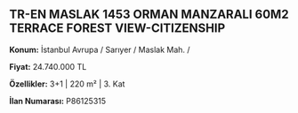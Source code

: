 ## TR-EN MASLAK 1453 ORMAN MANZARALI 60M2 TERRACE FOREST VIEW-CITIZENSHIP

**Konum:** İstanbul Avrupa / Sarıyer / Maslak Mah. /

**Fiyat:** 24.740.000 TL

**Özellikler:** 3+1 | 220 m² | 3. Kat

**İlan Numarası:** P86125315
